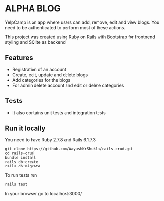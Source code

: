 # ALPHA BLOG
YelpCamp is an app where users can add, remove, edit and view blogs. You need to be authenticated to perform most of these actions.

This project was created using Ruby on Rails with Bootstrap for frontnend styling and SQlite as backend.

## Features
* Registration of an account
* Create, edit, update and delete blogs
* Add categories for the blogs
* For admin delete account and edit or delete categories

## Tests
* It also contains unit tests and integration tests

## Run it locally
You need to have Ruby 2.7.8 and Rails 6.1.7.3

```
git clone https://github.com/AayushKrShukla/rails-crud.git
cd rails-crud
bundle install
rails db:create
rails db:migrate
```

To run tests run

```
rails test
```

In your browser go to localhost:3000/

